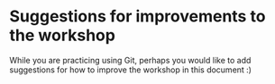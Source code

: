 # Suggestions for improvements to the workshop

While you are practicing using Git, perhaps you would like to add suggestions for how to improve the workshop in this document :)


